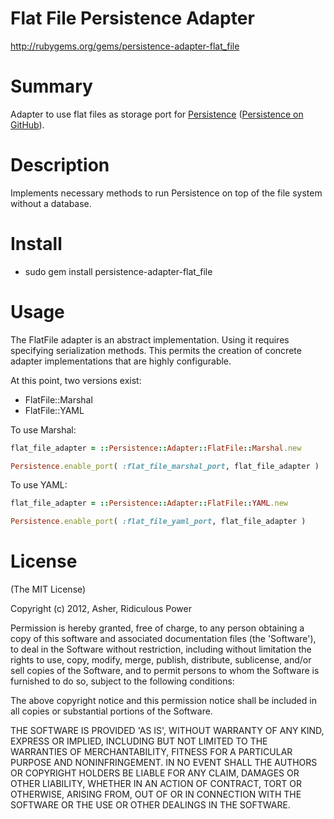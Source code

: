 # Flat File Persistence Adapter #

http://rubygems.org/gems/persistence-adapter-flat_file

# Summary #

Adapter to use flat files as storage port for <a href="https://rubygems.org/gems/persistence">Persistence</a> (<a href="https://github.com/RidiculousPower/persistence">Persistence on GitHub</a>).

# Description #

Implements necessary methods to run Persistence on top of the file system without a database.

# Install #

* sudo gem install persistence-adapter-flat_file

# Usage #

The FlatFile adapter is an abstract implementation. Using it requires specifying serialization methods. This permits the creation of concrete adapter implementations that are highly configurable.

At this point, two versions exist:

* FlatFile::Marshal
* FlatFile::YAML

To use Marshal:

```ruby
flat_file_adapter = ::Persistence::Adapter::FlatFile::Marshal.new

Persistence.enable_port( :flat_file_marshal_port, flat_file_adapter )
```

To use YAML:

```ruby
flat_file_adapter = ::Persistence::Adapter::FlatFile::YAML.new

Persistence.enable_port( :flat_file_yaml_port, flat_file_adapter )
```

# License #

  (The MIT License)

  Copyright (c) 2012, Asher, Ridiculous Power

  Permission is hereby granted, free of charge, to any person obtaining
  a copy of this software and associated documentation files (the
  'Software'), to deal in the Software without restriction, including
  without limitation the rights to use, copy, modify, merge, publish,
  distribute, sublicense, and/or sell copies of the Software, and to
  permit persons to whom the Software is furnished to do so, subject to
  the following conditions:

  The above copyright notice and this permission notice shall be
  included in all copies or substantial portions of the Software.

  THE SOFTWARE IS PROVIDED 'AS IS', WITHOUT WARRANTY OF ANY KIND,
  EXPRESS OR IMPLIED, INCLUDING BUT NOT LIMITED TO THE WARRANTIES OF
  MERCHANTABILITY, FITNESS FOR A PARTICULAR PURPOSE AND NONINFRINGEMENT.
  IN NO EVENT SHALL THE AUTHORS OR COPYRIGHT HOLDERS BE LIABLE FOR ANY
  CLAIM, DAMAGES OR OTHER LIABILITY, WHETHER IN AN ACTION OF CONTRACT,
  TORT OR OTHERWISE, ARISING FROM, OUT OF OR IN CONNECTION WITH THE
  SOFTWARE OR THE USE OR OTHER DEALINGS IN THE SOFTWARE.
